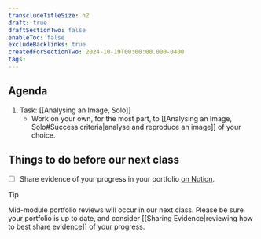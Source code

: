 ```yaml
---
transcludeTitleSize: h2
draft: true
draftSectionTwo: false
enableToc: false
excludeBacklinks: true
createdForSectionTwo: 2024-10-19T00:00:00.000-0400
tags:
---
```

## Agenda
1. Task: [[Analysing an Image, Solo]]
	- Work on your own, for the most part, to [[Analysing an Image, Solo#Success criteria|analyse and reproduce an image]] of your choice.

## Things to do before our next class
- [ ] Share evidence of your progress in your portfolio [on Notion](https://notion.so).

> [!TIP]
> 
> Mid-module portfolio reviews will occur in our next class. Please be sure your portfolio is up to date, and consider [[Sharing Evidence|reviewing how to best share evidence]] of your progress.